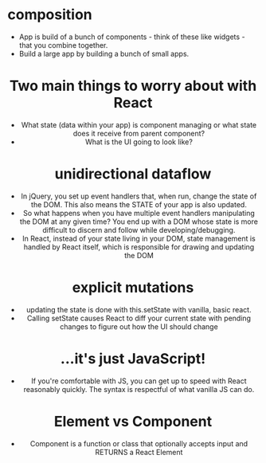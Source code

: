 # composition

- App is build of a bunch of components - think of these like widgets - that you combine together.
- Build a large app by building a bunch of small apps.

<Container>
	<Navbar />
	<Header />
	<DatePicker>
		</Calendar />
	</DatePicker>
</Container>

# Two main things to worry about with React

- What state (data within your app) is component managing or what state does it receive from parent component?
- What is the UI going to look like?

# unidirectional dataflow

- In jQuery, you set up event handlers that, when run, change the state of the DOM. This also means the STATE of your app is also updated.
- So what happens when you have multiple event handlers manipulating the DOM at any given time? You end up with a DOM whose state is more difficult to discern and follow while developing/debugging.
- In React, instead of your state living in your DOM, state management is handled by React itself, which is responsible for drawing and updating the DOM

# explicit mutations

- updating the state is done with this.setState with vanilla, basic react.
- Calling setState causes React to diff your current state with pending changes to figure out how the UI should change

# ...it's just JavaScript!

- If you're comfortable with JS, you can get up to speed with React reasonably quickly. The syntax is respectful of what vanilla JS can do.

# Element vs Component

- Component is a function or class that optionally accepts input and RETURNS a React Element
